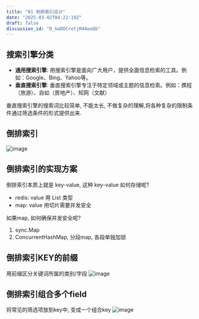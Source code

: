 ```yaml
---  
title: "01 倒排索引设计"  
date: "2025-03-02T04:22:19Z"  
draft: false  
discussion_id: "D_kwDOCretjM4AeoQb"  
---  
```


## 搜索引擎分类
- **通用搜索引擎**: 用搜索引擎是面向广大用户，提供全面信息检索的工具。例如：Google、Bing、Yahoo等。  
- **垂直搜索引擎**: 垂直搜索引擎专注于特定领域或主题的信息检索。例如：携程（旅游）、自如（房地产）、知网（文献）

垂直搜索引擎的搜索词比较简单, 不能太长, 不做复杂的理解,将各种复杂的限制条件通过筛选条件的形式提供出来.

## 倒排索引
![image](https://github.com/user-attachments/assets/ddbc2c57-96df-4776-8040-6345c6cd1793)

## 倒排索引的实现方案
倒排索引本质上就是 key-value, 这种 key-value 如何存储呢?
- redis: value 用 List 类型
- map: value 用切片需要并发安全

如果map, 如何确保并发安全呢?
1. sync.Map 
2. ConcurrentHashMap, 分段map, 各段单独加锁

## 倒排索引KEY的前缀
用前缀区分关键词所属的类别/字段
![image](https://github.com/user-attachments/assets/50ae3e9f-ce0e-4ce3-9922-c91289dbfd3d)

## 倒排索引组合多个field
将常见的筛选项放到key中, 变成一个组合key
![image](https://github.com/user-attachments/assets/5b97352b-73a3-4650-a8b2-45a870cc4b97)



